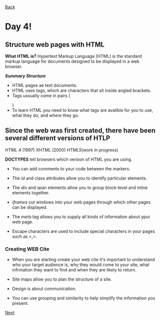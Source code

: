 [Back](https://katerynashydlovska.github.io/learning-journal/day3.html)

# Day 4!
## Structure web pages with HTML

**What HTML is?**
Hypertext Markup Language (HTML) is the standard markup language for documents designed to be displayed in a web browser.

**_Summary Structure_**

- HTML pages ae text documents.
- HTML uses tags, which are characters that sit inside angled brackets.
- Tags ussually come in pairs (<p></p>)
- To learn HTML you need to know what tags are avalible for you to use, what they do, and where they go.

## Since the web was first created, there have been several different versions of HTLP

_HTML 4_ (1997)
_XHTML_ (2000)
_HTML5_(work in progress)

**DOCTYPES** tell browsers which version of HTML you are using.

+ You can add comments to your code between the _<!--and-->_ markers.

+ The _id_ and class attributes allow you to identify particular elements.

+ The _div_ and span elements allow you to group block-level and inline elements together.

+ _iframes_ cut windows into your web pages through which other pages can be displayed.

+ The _meta_ tag allows you to supply all kinds of information about ypur web page.

+ Escape characters are used to include special characters in your pages such as <,>.


### Creating WEB Cite

+ When you are starting create your web cite it's important to understand who your target audience is, why they would come to your site, what infrmation they want to find and when they are likely to return.

+ Site maps allow you to plan the structure of a site.

+ Design is about communication.

+ You can use grouping and similarity to help simplify the information you present.









[Next](https://katerynashydlovska.github.io/learning-journal/day4CSS.html)